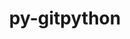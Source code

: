 ---
title: "py-gitpython"
layout: cache
categories: [package, develop]
meta: {"versions": ["3.1.27"], "compilers": ["gcc@=7.3.1"], "oss": ["amzn2"], "platforms": ["linux"], "targets": ["aarch64", "neoverse_n1", "x86_64_v3"], "stacks": ["aws-isc", "aws-isc-aarch64", "root"], "num_specs": 15, "num_specs_by_stack": {"root": 15, "aws-isc-aarch64": 4, "aws-isc": 2}}
spec_details: [{"hash": "ara7p7dfefv5y674osooq4k4eucuiv2c", "compiler": "gcc@=7.3.1", "versions": ["3.1.27"], "os": "amzn2", "platform": "linux", "target": "aarch64", "variants": ["build_system=python_pip"], "stacks": ["root", "aws-isc-aarch64"], "size": "-", "tarball": "https://binaries.spack.io/develop/build_cache/linux-amzn2-aarch64/gcc-7.3.1/py-gitpython-3.1.27/linux-amzn2-aarch64-gcc-7.3.1-py-gitpython-3.1.27-ara7p7dfefv5y674osooq4k4eucuiv2c.spack"}, {"hash": "zipyhnd37aebjedaw4vkrtvgu6k3wfbt", "compiler": "gcc@=7.3.1", "versions": ["3.1.27"], "os": "amzn2", "platform": "linux", "target": "aarch64", "variants": ["build_system=python_pip"], "stacks": ["root", "aws-isc-aarch64"], "size": "-", "tarball": "https://binaries.spack.io/develop/build_cache/linux-amzn2-aarch64/gcc-7.3.1/py-gitpython-3.1.27/linux-amzn2-aarch64-gcc-7.3.1-py-gitpython-3.1.27-zipyhnd37aebjedaw4vkrtvgu6k3wfbt.spack"}, {"hash": "4yqchjqsehpmglvl7kg5gs2aypgiwb6e", "compiler": "gcc@=7.3.1", "versions": ["3.1.27"], "os": "amzn2", "platform": "linux", "target": "aarch64", "variants": ["build_system=python_pip"], "stacks": ["root"], "size": "-", "tarball": "https://binaries.spack.io/develop/build_cache/linux-amzn2-aarch64/gcc-7.3.1/py-gitpython-3.1.27/linux-amzn2-aarch64-gcc-7.3.1-py-gitpython-3.1.27-4yqchjqsehpmglvl7kg5gs2aypgiwb6e.spack"}, {"hash": "yqadtuvup7kn5hpp4ly2weehcwjxr3kx", "compiler": "gcc@=7.3.1", "versions": ["3.1.27"], "os": "amzn2", "platform": "linux", "target": "aarch64", "variants": ["build_system=python_pip"], "stacks": ["root"], "size": "-", "tarball": "https://binaries.spack.io/develop/build_cache/linux-amzn2-aarch64/gcc-7.3.1/py-gitpython-3.1.27/linux-amzn2-aarch64-gcc-7.3.1-py-gitpython-3.1.27-yqadtuvup7kn5hpp4ly2weehcwjxr3kx.spack"}, {"hash": "hs4mgfjafktywh4qpqj5mwbsdtvvfffe", "compiler": "gcc@=7.3.1", "versions": ["3.1.27"], "os": "amzn2", "platform": "linux", "target": "aarch64", "variants": ["build_system=python_pip"], "stacks": ["root"], "size": "-", "tarball": "https://binaries.spack.io/develop/build_cache/linux-amzn2-aarch64/gcc-7.3.1/py-gitpython-3.1.27/linux-amzn2-aarch64-gcc-7.3.1-py-gitpython-3.1.27-hs4mgfjafktywh4qpqj5mwbsdtvvfffe.spack"}, {"hash": "rs4qtebftqlgbeeinkkdqjz5cgpr3tkb", "compiler": "gcc@=7.3.1", "versions": ["3.1.27"], "os": "amzn2", "platform": "linux", "target": "neoverse_n1", "variants": ["build_system=python_pip"], "stacks": ["root", "aws-isc-aarch64"], "size": "-", "tarball": "https://binaries.spack.io/develop/build_cache/linux-amzn2-neoverse_n1/gcc-7.3.1/py-gitpython-3.1.27/linux-amzn2-neoverse_n1-gcc-7.3.1-py-gitpython-3.1.27-rs4qtebftqlgbeeinkkdqjz5cgpr3tkb.spack"}, {"hash": "vaqs62374qn4xi6g2mpbe33rs23dtc7d", "compiler": "gcc@=7.3.1", "versions": ["3.1.27"], "os": "amzn2", "platform": "linux", "target": "neoverse_n1", "variants": ["build_system=python_pip"], "stacks": ["root"], "size": "-", "tarball": "https://binaries.spack.io/develop/build_cache/linux-amzn2-neoverse_n1/gcc-7.3.1/py-gitpython-3.1.27/linux-amzn2-neoverse_n1-gcc-7.3.1-py-gitpython-3.1.27-vaqs62374qn4xi6g2mpbe33rs23dtc7d.spack"}, {"hash": "zdx5qtu4nthylwcyf4fq7lhwnposy5if", "compiler": "gcc@=7.3.1", "versions": ["3.1.27"], "os": "amzn2", "platform": "linux", "target": "neoverse_n1", "variants": ["build_system=python_pip"], "stacks": ["root", "aws-isc-aarch64"], "size": "-", "tarball": "https://binaries.spack.io/develop/build_cache/linux-amzn2-neoverse_n1/gcc-7.3.1/py-gitpython-3.1.27/linux-amzn2-neoverse_n1-gcc-7.3.1-py-gitpython-3.1.27-zdx5qtu4nthylwcyf4fq7lhwnposy5if.spack"}, {"hash": "wn3rkpapb6vmdi3wavsi5pfxyz3lwdof", "compiler": "gcc@=7.3.1", "versions": ["3.1.27"], "os": "amzn2", "platform": "linux", "target": "neoverse_n1", "variants": ["build_system=python_pip"], "stacks": ["root"], "size": "-", "tarball": "https://binaries.spack.io/develop/build_cache/linux-amzn2-neoverse_n1/gcc-7.3.1/py-gitpython-3.1.27/linux-amzn2-neoverse_n1-gcc-7.3.1-py-gitpython-3.1.27-wn3rkpapb6vmdi3wavsi5pfxyz3lwdof.spack"}, {"hash": "5mreorsfpzwy2j4k6nhdrgowod4fxb7a", "compiler": "gcc@=7.3.1", "versions": ["3.1.27"], "os": "amzn2", "platform": "linux", "target": "neoverse_n1", "variants": ["build_system=python_pip"], "stacks": ["root"], "size": "-", "tarball": "https://binaries.spack.io/develop/build_cache/linux-amzn2-neoverse_n1/gcc-7.3.1/py-gitpython-3.1.27/linux-amzn2-neoverse_n1-gcc-7.3.1-py-gitpython-3.1.27-5mreorsfpzwy2j4k6nhdrgowod4fxb7a.spack"}, {"hash": "bmz5tlv4huus7byljdndwcuj3h5kwbma", "compiler": "gcc@=7.3.1", "versions": ["3.1.27"], "os": "amzn2", "platform": "linux", "target": "x86_64_v3", "variants": ["build_system=python_pip"], "stacks": ["root"], "size": "-", "tarball": "https://binaries.spack.io/develop/build_cache/linux-amzn2-x86_64_v3/gcc-7.3.1/py-gitpython-3.1.27/linux-amzn2-x86_64_v3-gcc-7.3.1-py-gitpython-3.1.27-bmz5tlv4huus7byljdndwcuj3h5kwbma.spack"}, {"hash": "honhpr6zgh6gvvuxroz5w74nwcbzxr4j", "compiler": "gcc@=7.3.1", "versions": ["3.1.27"], "os": "amzn2", "platform": "linux", "target": "x86_64_v3", "variants": ["build_system=python_pip"], "stacks": ["root"], "size": "-", "tarball": "https://binaries.spack.io/develop/build_cache/linux-amzn2-x86_64_v3/gcc-7.3.1/py-gitpython-3.1.27/linux-amzn2-x86_64_v3-gcc-7.3.1-py-gitpython-3.1.27-honhpr6zgh6gvvuxroz5w74nwcbzxr4j.spack"}, {"hash": "s7p7pknq2goyrjt2iecwhtjqmhxt3c7u", "compiler": "gcc@=7.3.1", "versions": ["3.1.27"], "os": "amzn2", "platform": "linux", "target": "x86_64_v3", "variants": ["build_system=python_pip"], "stacks": ["root"], "size": "-", "tarball": "https://binaries.spack.io/develop/build_cache/linux-amzn2-x86_64_v3/gcc-7.3.1/py-gitpython-3.1.27/linux-amzn2-x86_64_v3-gcc-7.3.1-py-gitpython-3.1.27-s7p7pknq2goyrjt2iecwhtjqmhxt3c7u.spack"}, {"hash": "4gh462ehwziqdjlvxdegq6leplccdz6k", "compiler": "gcc@=7.3.1", "versions": ["3.1.27"], "os": "amzn2", "platform": "linux", "target": "x86_64_v3", "variants": ["build_system=python_pip"], "stacks": ["root", "aws-isc"], "size": "-", "tarball": "https://binaries.spack.io/develop/build_cache/linux-amzn2-x86_64_v3/gcc-7.3.1/py-gitpython-3.1.27/linux-amzn2-x86_64_v3-gcc-7.3.1-py-gitpython-3.1.27-4gh462ehwziqdjlvxdegq6leplccdz6k.spack"}, {"hash": "4ef7aqyxjkuu4nk44lhv2wq3hmjam46v", "compiler": "gcc@=7.3.1", "versions": ["3.1.27"], "os": "amzn2", "platform": "linux", "target": "x86_64_v3", "variants": ["build_system=python_pip"], "stacks": ["root", "aws-isc"], "size": "-", "tarball": "https://binaries.spack.io/develop/build_cache/linux-amzn2-x86_64_v3/gcc-7.3.1/py-gitpython-3.1.27/linux-amzn2-x86_64_v3-gcc-7.3.1-py-gitpython-3.1.27-4ef7aqyxjkuu4nk44lhv2wq3hmjam46v.spack"}]
---